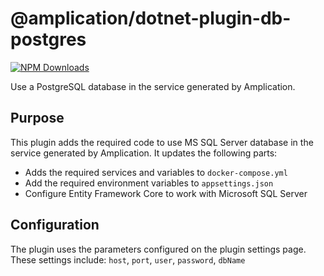 # @amplication/dotnet-plugin-db-postgres

[![NPM Downloads](https://img.shields.io/npm/dt/@amplication/dotnet-plugin-db-postgres)](https://www.npmjs.com/package/@amplication/dotnet-plugin-db-postgres)

Use a PostgreSQL database in the service generated by Amplication.

## Purpose

This plugin adds the required code to use MS SQL Server database in the service generated by Amplication.
It updates the following parts:

- Adds the required services and variables to `docker-compose.yml`
- Add the required environment variables to `appsettings.json`
- Configure Entity Framework Core to work with Microsoft SQL Server

## Configuration

The plugin uses the parameters configured on the plugin settings page.
These settings include: `host`, `port`, `user`, `password`, `dbName`
